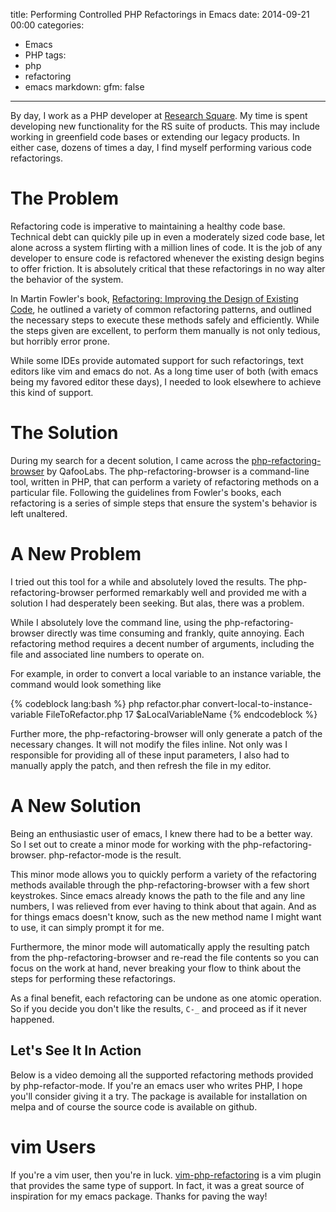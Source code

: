 title:  Performing Controlled PHP Refactorings in Emacs
date: 2014-09-21 00:00
categories:
  - Emacs
  - PHP
tags:
  - php
  - refactoring
  - emacs
markdown:
    gfm: false
---
By day, I work as a PHP developer at
[Research Square](http://researchsquare.com).  My time is spent developing new
functionality for the RS suite of products.  This may include working in
greenfield code bases or extending our legacy products.  In either case, dozens
of times a day, I find myself performing various code refactorings.<!-- more -->

# The Problem

Refactoring code is imperative to maintaining a healthy code base.  Technical
debt can quickly pile up in even a moderately sized code base, let alone across
a system flirting with a million lines of code.  It is the job of any developer
to ensure code is refactored whenever the existing design begins to offer
friction.  It is absolutely critical that these refactorings in no way alter
the behavior of the system.

In Martin Fowler's book,
[Refactoring: Improving the Design of Existing Code](http://martinfowler.com/books/refactoring.html),
he outlined a variety of common refactoring patterns, and outlined the
necessary steps to execute these methods safely and efficiently.  While the
steps given are excellent, to perform them manually is not only tedious, but
horribly error prone.

While some IDEs provide automated support for such refactorings, text editors
like vim and emacs do not.  As a long time user of both (with emacs being my
favored editor these days), I needed to look elsewhere to achieve this kind of
support.

# The Solution

During my search for a decent solution, I came across the
[php-refactoring-browser](https://github.com/QafooLabs/php-refactoring-browser)
by QafooLabs.  The php-refactoring-browser is a command-line tool, written in
PHP, that can perform a variety of refactoring methods on a particular file.
Following the guidelines from Fowler's books, each refactoring is a series of
simple steps that ensure the system's behavior is left unaltered.

# A New Problem

I tried out this tool for a while and absolutely loved the results.  The
php-refactoring-browser performed remarkably well and provided me with a
solution I had desperately been seeking.  But alas, there was a problem.

While I absolutely love the command line, using the php-refactoring-browser
directly was time consuming and frankly, quite annoying.  Each refactoring
method requires a decent number of arguments, including the file and associated
line numbers to operate on.

For example, in order to convert a local variable to an instance variable, the
command would look something like

{% codeblock lang:bash %}
    php refactor.phar convert-local-to-instance-variable FileToRefactor.php 17 $aLocalVariableName
{% endcodeblock %}    

Further more, the php-refactoring-browser will only generate a patch of the
necessary changes.  It will not modify the files inline.  Not only was I
responsible for providing all of these input parameters, I also had to manually
apply the patch, and then refresh the file in my editor.

# A New Solution

Being an enthusiastic user of emacs, I knew there had to be a better way.  So I
set out to create a minor mode for working with the php-refactoring-browser.
php-refactor-mode is the result.

This minor mode allows you to quickly perform a variety of the refactoring
methods available through the php-refactoring-browser with a few short
keystrokes.  Since emacs already knows the path to the file and any line
numbers, I was relieved from ever having to think about that again.  And as for
things emacs doesn't know, such as the new method name I might want to use, it
can simply prompt it for me.

Furthermore, the minor mode will automatically apply the resulting patch from
the php-refactoring-browser and re-read the file contents so you can focus on
the work at hand, never breaking your flow to think about the steps for
performing these refactorings.

As a final benefit, each refactoring can be undone as one atomic operation.  So
if you decide you don't like the results, `C-_` and proceed as if it never
happened.

## Let's See It In Action

Below is a video demoing all the supported refactoring methods provided by
php-refactor-mode.  If you're an emacs user who writes PHP, I hope you'll
consider giving it a try.  The package is available for installation on melpa
and of course the source code is available on github.

# vim Users

If you're a vim user, then you're in luck.
[vim-php-refactoring](https://github.com/vim-php/vim-php-refactoring) is a vim
plugin that provides the same type of support.  In fact, it was a great source
of inspiration for my emacs package.  Thanks for paving the way!

